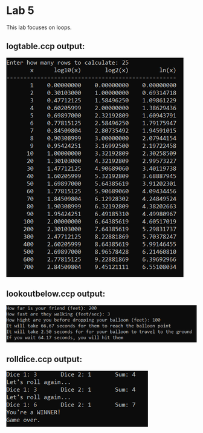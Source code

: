 # Lab 5

This lab focuses on loops.

## logtable.ccp output:

![output](https://github.com/williamShuppert/Computer-Programming-Courses/blob/main/Computer%20Science%201/Lab%20Week%205/pics/logtable.PNG)

## lookoutbelow.ccp output:

![output](https://github.com/williamShuppert/Computer-Programming-Courses/blob/main/Computer%20Science%201/Lab%20Week%205/pics/lookoutbelow.PNG)

## rolldice.ccp output:

![output](https://github.com/williamShuppert/Computer-Programming-Courses/blob/main/Computer%20Science%201/Lab%20Week%205/pics/rolldice.PNG)
